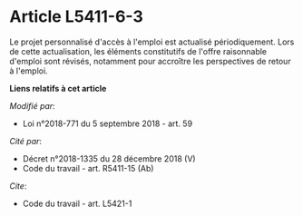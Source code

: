 # Article L5411-6-3

Le projet personnalisé d'accès à l'emploi est actualisé périodiquement. Lors de cette actualisation, les éléments
constitutifs de l'offre raisonnable d'emploi sont révisés, notamment pour accroître les perspectives de retour à l'emploi.

**Liens relatifs à cet article**

_Modifié par_:

  - Loi n°2018-771 du 5 septembre 2018 - art. 59

_Cité par_:

  - Décret n°2018-1335 du 28 décembre 2018 (V)
  - Code du travail - art. R5411-15 (Ab)

_Cite_:

  - Code du travail - art. L5421-1
